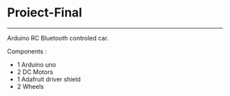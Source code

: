 # Proiect-Final

---
Arduino RC Bluetooth controled car.

Components :
  - 1 Arduino uno
  - 2 DC Motors
  - 1 Adafruit driver shield
  - 2 Wheels
